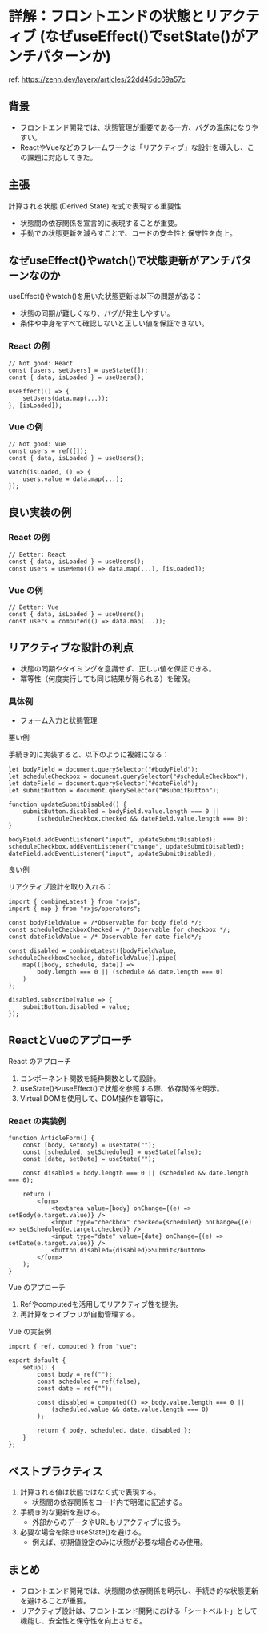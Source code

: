 # 詳解：フロントエンドの状態とリアクティブ (なぜuseEffect()でsetState()がアンチパターンか)

ref: <https://zenn.dev/layerx/articles/22dd45dc69a57c>

## 背景

- フロントエンド開発では、状態管理が重要である一方、バグの温床になりやすい。
- ReactやVueなどのフレームワークは「リアクティブ」な設計を導入し、この課題に対応してきた。

## 主張

計算される状態 (Derived State) を式で表現する重要性

- 状態間の依存関係を宣言的に表現することが重要。
- 手動での状態更新を減らすことで、コードの安全性と保守性を向上。

## なぜuseEffect()やwatch()で状態更新がアンチパターンなのか

useEffect()やwatch()を用いた状態更新は以下の問題がある：

- 状態の同期が難しくなり、バグが発生しやすい。
- 条件や中身をすべて確認しないと正しい値を保証できない。

### React の例

```tsx
// Not good: React
const [users, setUsers] = useState([]);
const { data, isLoaded } = useUsers();

useEffect(() => {
    setUsers(data.map(...));
}, [isLoaded]);
```

### Vue の例

```tsx
// Not good: Vue
const users = ref([]);
const { data, isLoaded } = useUsers();

watch(isLoaded, () => {
    users.value = data.map(...);
});
```

## 良い実装の例

### React の例

```tsx
// Better: React
const { data, isLoaded } = useUsers();
const users = useMemo(() => data.map(...), [isLoaded]);
```

### Vue の例

```tsx
// Better: Vue
const { data, isLoaded } = useUsers();
const users = computed(() => data.map(...));
```

## リアクティブな設計の利点

- 状態の同期やタイミングを意識せず、正しい値を保証できる。
- 冪等性（何度実行しても同じ結果が得られる）を確保。

### 具体例

- フォーム入力と状態管理

悪い例

手続き的に実装すると、以下のように複雑になる：

```tsx
let bodyField = document.querySelector("#bodyField");
let scheduleCheckbox = document.querySelector("#scheduleCheckbox");
let dateField = document.querySelector("#dateField");
let submitButton = document.querySelector("#submitButton");

function updateSubmitDisabled() {
    submitButton.disabled = bodyField.value.length === 0 ||
        (scheduleCheckbox.checked && dateField.value.length === 0);
}

bodyField.addEventListener("input", updateSubmitDisabled);
scheduleCheckbox.addEventListener("change", updateSubmitDisabled);
dateField.addEventListener("input", updateSubmitDisabled);
```

良い例

リアクティブ設計を取り入れる：

```tsx
import { combineLatest } from "rxjs";
import { map } from "rxjs/operators";

const bodyFieldValue = /*Observable for body field */;
const scheduleCheckboxChecked = /* Observable for checkbox */;
const dateFieldValue = /* Observable for date field*/;

const disabled = combineLatest([bodyFieldValue, scheduleCheckboxChecked, dateFieldValue]).pipe(
    map(([body, schedule, date]) =>
        body.length === 0 || (schedule && date.length === 0)
    )
);

disabled.subscribe(value => {
    submitButton.disabled = value;
});
```

## ReactとVueのアプローチ

React のアプローチ

1. コンポーネント関数を純粋関数として設計。
2. useState()やuseEffect()で状態を参照する際、依存関係を明示。
3. Virtual DOMを使用して、DOM操作を冪等に。

### React の実装例

```tsx
function ArticleForm() {
    const [body, setBody] = useState("");
    const [scheduled, setScheduled] = useState(false);
    const [date, setDate] = useState("");

    const disabled = body.length === 0 || (scheduled && date.length === 0);

    return (
        <form>
            <textarea value={body} onChange={(e) => setBody(e.target.value)} />
            <input type="checkbox" checked={scheduled} onChange={(e) => setScheduled(e.target.checked)} />
            <input type="date" value={date} onChange={(e) => setDate(e.target.value)} />
            <button disabled={disabled}>Submit</button>
        </form>
    );
}
```

Vue のアプローチ

1. Refやcomputedを活用してリアクティブ性を提供。
2. 再計算をライブラリが自動管理する。

Vue の実装例

```tsx
import { ref, computed } from "vue";

export default {
    setup() {
        const body = ref("");
        const scheduled = ref(false);
        const date = ref("");

        const disabled = computed(() => body.value.length === 0 || 
            (scheduled.value && date.value.length === 0)
        );

        return { body, scheduled, date, disabled };
    }
};
```

## ベストプラクティス

1. 計算される値は状態ではなく式で表現する。
   - 状態間の依存関係をコード内で明確に記述する。
2. 手続き的な更新を避ける。
   - 外部からのデータやURLもリアクティブに扱う。
3. 必要な場合を除きuseState()を避ける。
   - 例えば、初期値設定のみに状態が必要な場合のみ使用。

## まとめ

- フロントエンド開発では、状態間の依存関係を明示し、手続き的な状態更新を避けることが重要。
- リアクティブ設計は、フロントエンド開発における「シートベルト」として機能し、安全性と保守性を向上させる。
